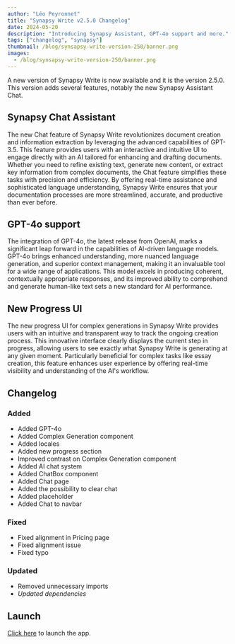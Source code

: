 ```yaml
---
author: "Léo Peyronnet"
title: "Synapsy Write v2.5.0 Changelog"
date: 2024-05-20
description: "Introducing Synapsy Assistant, GPT-4o support and more."
tags: ["changelog", "synapsy"]
thumbnail: /blog/synsapsy-write-version-250/banner.png
images:
  - /blog/synsapsy-write-version-250/banner.png
---
```


A new version of Synapsy Write is now available and it is the version 2.5.0. This version adds several features, notably the new Synapsy Assistant Chat.

## Synapsy Chat Assistant

The new Chat feature of Synapsy Write revolutionizes document creation and information extraction by leveraging the advanced capabilities of GPT-3.5. This feature provides users with an interactive and intuitive UI to engage directly with an AI tailored for enhancing and drafting documents. Whether you need to refine existing text, generate new content, or extract key information from complex documents, the Chat feature simplifies these tasks with precision and efficiency. By offering real-time assistance and sophisticated language understanding, Synapsy Write ensures that your documentation processes are more streamlined, accurate, and productive than ever before.

## GPT-4o support

The integration of GPT-4o, the latest release from OpenAI, marks a significant leap forward in the capabilities of AI-driven language models. GPT-4o brings enhanced understanding, more nuanced language generation, and superior context management, making it an invaluable tool for a wide range of applications. This model excels in producing coherent, contextually appropriate responses, and its improved ability to comprehend and generate human-like text sets a new standard for AI performance.

## New Progress UI

The new progress UI for complex generations in Synapsy Write provides users with an intuitive and transparent way to track the ongoing creation process. This innovative interface clearly displays the current step in progress, allowing users to see exactly what Synapsy Write is generating at any given moment. Particularly beneficial for complex tasks like essay creation, this feature enhances user experience by offering real-time visibility and understanding of the AI's workflow.

## Changelog

### Added

- Added GPT-4o
- Added Complex Generation component
- Added locales
- Added new progress section
- Improved contrast on Complex Generation component
- Added AI chat system
- Added ChatBox component
- Added Chat page
- Added the possibility to clear chat
- Added placeholder
- Added Chat to navbar

### Fixed

- Fixed alignment in Pricing page
- Fixed alignment issue
- Fixed typo

### Updated

- Removed unnecessary imports
- _Updated dependencies_

## Launch

[Click here](https://write.peyronnet.group) to launch the app.
